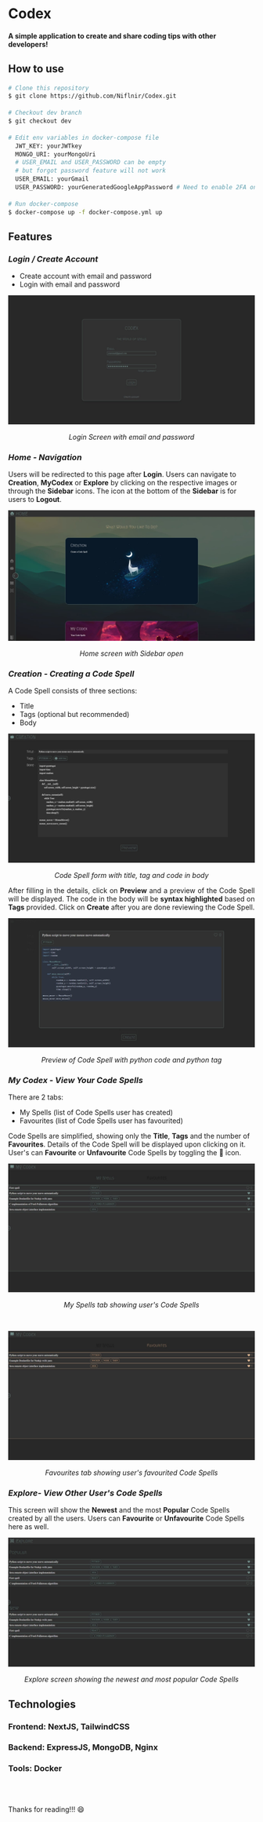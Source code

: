 # Codex

#### A simple application to create and share coding tips with other developers!

## How to use

```bash
# Clone this repository
$ git clone https://github.com/Niflnir/Codex.git

# Checkout dev branch
$ git checkout dev

# Edit env variables in docker-compose file
  JWT_KEY: yourJWTkey
  MONGO_URI: yourMongoUri
  # USER_EMAIL and USER_PASSWORD can be empty
  # but forgot password feature will not work
  USER_EMAIL: yourGmail
  USER_PASSWORD: yourGeneratedGoogleAppPassword # Need to enable 2FA on google account and generate an app password

# Run docker-compose
$ docker-compose up -f docker-compose.yml up
```

## Features

### _Login / Create Account_

- Create account with email and password
- Login with email and password

![Login Screen](./screenshots/LoginScreen.jpg)

<p align="center"><em>Login Screen with email and password</em></p>

### _Home - Navigation_

Users will be redirected to this page after **Login**. Users can navigate to **Creation**, **MyCodex** or **Explore** by clicking on the respective images or through the **Sidebar** icons. The icon at the bottom of the **Sidebar** is for users to **Logout**.

![Home Screen](./screenshots/HomeScreen.jpg)

<p align="center"><em>Home screen with Sidebar open</em></p>

### _Creation - Creating a Code Spell_

A Code Spell consists of three sections:

- Title
- Tags (optional but recommended)
- Body

![Creation Screen](./screenshots/CreationScreen.jpg)

<p align="center"><em>Code Spell form with title, tag and code in body</em></p>

<p align="justify">After filling in the details, click on <b>Preview</b> and a preview of the Code Spell will be displayed. The code in the body will be <b>syntax highlighted</b> based on <b>Tags</b> provided. Click on <b>Create</b> after you are done reviewing the Code Spell.</p>

![Creation Preview Screen](./screenshots/CreationPreview.jpg)

<p align="center"><em>Preview of Code Spell with python code and python tag</em></p>

### _My Codex - View Your Code Spells_

There are 2 tabs:

- My Spells (list of Code Spells user has created)
- Favourites (list of Code Spells user has favourited)

Code Spells are simplified, showing only the **Title**, **Tags** and the number of **Favourites**. Details of the Code Spell will be displayed upon clicking on it. User's can **Favourite** or **Unfavourite** Code Spells by toggling the :blue_heart: icon.

![My Spells Screen](./screenshots/MySpellsScreen.jpg)

<p align="center"><em>My Spells tab showing user's Code Spells</em></p>

<br/>

![Favourites Screen](./screenshots/FavouritesScreen.jpg)

<p align="center"><em>Favourites tab showing user's favourited Code Spells</em></p>

### _Explore- View Other User's Code Spells_

This screen will show the **Newest** and the most **Popular** Code Spells created by all the users. Users can **Favourite** or **Unfavourite** Code Spells here as well.

![Explore Screen](./screenshots/ExploreScreen.jpg)

<p align="center"><em>Explore screen showing the newest and most popular Code Spells</em></p>

## Technologies

### Frontend: NextJS, TailwindCSS

### Backend: ExpressJS, MongoDB, Nginx

### Tools: Docker

<br/>
<br/>

Thanks for reading!!! :smile:
